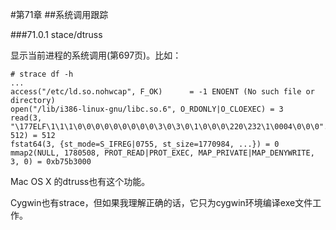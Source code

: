 #第71章
##系统调用跟踪

###71.0.1 stace/dtruss

显示当前进程的系统调用(第697页)。比如：

```
# strace df -h...access("/etc/ld.so.nohwcap", F_OK)      = -1 ENOENT (No such file or directory)open("/lib/i386-linux-gnu/libc.so.6", O_RDONLY|O_CLOEXEC) = 3read(3, "\177ELF\1\1\1\0\0\0\0\0\0\0\0\0\3\0\3\0\1\0\0\0\220\232\1\0004\0\0\0"..., 512) = 512fstat64(3, {st_mode=S_IFREG|0755, st_size=1770984, ...}) = 0mmap2(NULL, 1780508, PROT_READ|PROT_EXEC, MAP_PRIVATE|MAP_DENYWRITE, 3, 0) = 0xb75b3000

```

Mac OS X 的dtruss也有这个功能。

Cygwin也有strace，但如果我理解正确的话，它只为cygwin环境编译exe文件工作。
